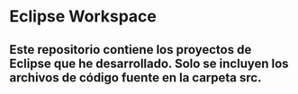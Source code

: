 # Eclipse Workspace

## Este repositorio contiene los proyectos de Eclipse que he desarrollado. Solo se incluyen los archivos de código fuente en la carpeta src.